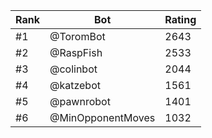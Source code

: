 Rank|Bot|Rating
---|---|---
#1|@ToromBot|2643
#2|@RaspFish|2533
#3|@colinbot|2044
#4|@katzebot|1561
#5|@pawnrobot|1401
#6|@MinOpponentMoves|1032
